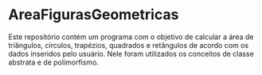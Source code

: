 # AreaFigurasGeometricas

Este repositório contém um programa com o objetivo de calcular a área de triângulos, círculos, trapézios, quadrados e retângulos de acordo com os dados inseridos pelo usuário. Nele foram utilizados os conceitos de classe abstrata e de polimorfismo.
